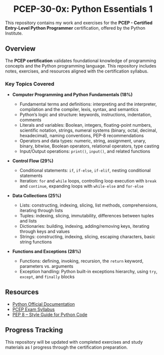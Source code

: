 <h1 align="center"> PCEP-30-0x: Python Essentials 1 </h1>

This repository contains my work and exercises for the **PCEP - Certified Entry-Level Python Programmer** certification, offered by the Python Institute.

## Overview

The **PCEP certification** validates foundational knowledge of programming concepts and the Python programming language. This repository includes notes, exercises, and resources aligned with the certification syllabus.

### Key Topics Covered

- **Computer Programming and Python Fundamentals (18%)**
  - Fundamental terms and definitions: interpreting and the interpreter, compilation and the compiler, lexis, syntax, and semantics
  - Python’s logic and structure: keywords, instructions, indentation, comments
  - Literals and variables: Boolean, integers, floating-point numbers, scientific notation, strings, numeral systems (binary, octal, decimal, hexadecimal), naming conventions, PEP-8 recommendations
  - Operators and data types: numeric, string, assignment, unary, binary, bitwise, Boolean operators, relational operators, type casting
  - Input/Output operations: `print()`, `input()`, and related functions

- **Control Flow (29%)**
  - Conditional statements: `if`, `if-else`, `if-elif`, nesting conditional statements
  - Iteration: `for` and `while` loops, controlling loop execution with `break` and `continue`, expanding loops with `while-else` and `for-else`

- **Data Collections (25%)**
  - Lists: constructing, indexing, slicing, list methods, comprehensions, iterating through lists
  - Tuples: indexing, slicing, immutability, differences between tuples and lists
  - Dictionaries: building, indexing, adding/removing keys, iterating through keys and values
  - Strings: constructing, indexing, slicing, escaping characters, basic string functions

- **Functions and Exceptions (28%)**
  - Functions: defining, invoking, recursion, the `return` keyword, parameters vs. arguments
  - Exception handling: Python built-in exceptions hierarchy, using `try`, `except`, and `finally` blocks

## Resources

- [Python Official Documentation](https://docs.python.org/3/)
- [PCEP Exam Syllabus](https://pythoninstitute.org/certification/pcep-python-certification/)
- [PEP 8 – Style Guide for Python Code](https://www.python.org/dev/peps/pep-0008/)

## Progress Tracking

This repository will be updated with completed exercises and study materials as I progress through the certification preparation.
